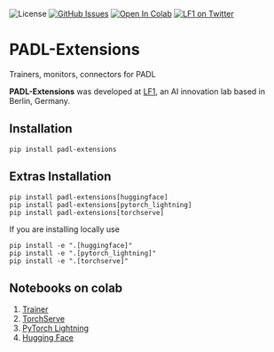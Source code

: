 ![License](https://img.shields.io/badge/License-Apache_2.0-blue.svg)
[![GitHub Issues](https://img.shields.io/github/issues/lf1-io/padl-extensions.svg)](https://github.com/lf1-io/padl-extensions/issues)
[![Open In Colab](https://colab.research.google.com/assets/colab-badge.svg)](https://colab.research.google.com/github/lf1-io/padl-extensions/)
[![LF1 on Twitter](https://badgen.net/badge/icon/twitter?icon=twitter&label)](https://twitter.com/lf1_io)

# PADL-Extensions
Trainers, monitors, connectors for PADL

**PADL-Extensions** was developed at [LF1](https://lf1.io/), an AI innovation lab based in Berlin, Germany.

## Installation
```
pip install padl-extensions
```

## Extras Installation
```
pip install padl-extensions[huggingface]
pip install padl-extensions[pytorch_lightning]
pip install padl-extensions[torchserve]
```

If you are installing locally use
```
pip install -e ".[huggingface]"
pip install -e ".[pytorch_lightning]"
pip install -e ".[torchserve]"
```

## Notebooks on colab

1. [Trainer](https://colab.research.google.com/github/lf1-io/padl-extensions/blob/main/notebooks/trainer.ipynb)
1. [TorchServe](https://colab.research.google.com/github/lf1-io/padl-extensions/blob/main/notebooks/torchserve.ipynb)
1. [PyTorch Lightning](https://colab.research.google.com/github/lf1-io/padl-extensions/blob/main/notebooks/pytorch_lightning.ipynb)
1. [Hugging Face](https://colab.research.google.com/github/lf1-io/padl-extensions/blob/main/notebooks/hugging_face.ipynb)
